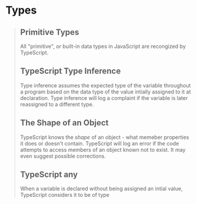 # Types

> ## Primitive Types
> All "primitive", or built-in data types in JavaScript are recongized by TypeScript.
> ## TypeScript Type Inference
> Type inference assumes the expected type of the variable throughout a program based on the data type of the value intially assigned to it at declaration. Type inference will log a complaint if the variable is later reassigned to a different type.
> ## The Shape of an Object
> TypeScript knows the *shape* of an object - what memeber properties it does or doesn't contain. TypeScript will log an error if the code attempts to access members of an object known not to exist. It may even suggest possible corrections.
> ## TypeScript any
> When a variable is declared without being assigned an intial value, TypeScript considers it to be of type 